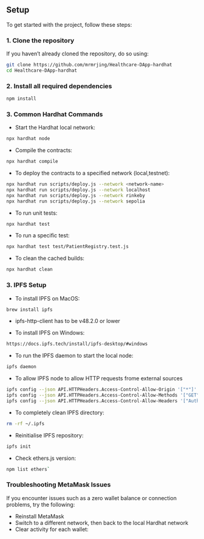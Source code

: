 ## Setup

To get started with the project, follow these steps:

### 1. Clone the repository
If you haven’t already cloned the repository, do so using:
```bash
git clone https://github.com/mrmrjing/Healthcare-DApp-hardhat
cd Healthcare-DApp-hardhat
```

### 2. Install all required dependencies
```bash
npm install 
```

### 3. Common Hardhat Commands
- Start the Hardhat local network: 
```bash
npx hardhat node
```

- Compile the contracts: 
```bash
npx hardhat compile
```

- To deploy the contracts to a specified network (local,testnet): 
```bash
npx hardhat run scripts/deploy.js --network <network-name>
npx hardhat run scripts/deploy.js --network localhost
npx hardhat run scripts/deploy.js --network rinkeby
npx hardhat run scripts/deploy.js --network sepolia
```

- To run unit tests: 
```bash
npx hardhat test
```

- To run a specific test: 
```bash
npx hardhat test test/PatientRegistry.test.js
```

- To clean the cached builds: 
```bash
npx hardhat clean
```

### 3. IPFS Setup
- To install IPFS on MacOS: 
```bash
brew install ipfs
```

- ipfs-http-client has to be v48.2.0 or lower 

- To install IPFS on Windows: 
```bash 
https://docs.ipfs.tech/install/ipfs-desktop/#windows
```

- To run the IPFS daemon to start the local node: 
```bash
ipfs daemon
```

- To allow IPFS node to allow HTTP requests frome external sources 
```bash
ipfs config --json API.HTTPHeaders.Access-Control-Allow-Origin '["*"]'
ipfs config --json API.HTTPHeaders.Access-Control-Allow-Methods '["GET", "POST", "PUT"]'
ipfs config --json API.HTTPHeaders.Access-Control-Allow-Headers '["Authorization"]'
```

- To completely clean IPFS directory: 
```bash
rm -rf ~/.ipfs
```

- Reinitialise IPFS repository: 
```bash 
ipfs init 
```

- Check ethers.js version: 
```bash
npm list ethers` 
```

### Troubleshooting MetaMask Issues 
If you encounter issues such as a zero wallet balance or connection problems, try the following:

- Reinstall MetaMask
- Switch to a different network, then back to the local Hardhat network
- Clear activity for each wallet:

